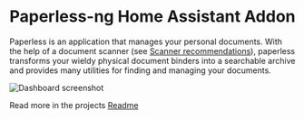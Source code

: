 # Paperless-ng Home Assistant Addon

Paperless is an application that manages your personal documents. With the help of a document scanner (see [Scanner recommendations](https://paperless-ng.readthedocs.io/en/latest/scanners.html#scanners)), paperless transforms your wieldy physical document binders into a searchable archive and provides many utilities for finding and managing your documents.

![Dashboard screenshot](https://github.com/jonaswinkler/paperless-ng/raw/master/docs/_static/screenshots/dashboard.png)

Read more in the projects [Readme](https://github.com/jonaswinkler/paperless-ng)
